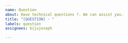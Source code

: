 ```yaml
---
name: Question
about: Have technical questions ?. We can assist you. 
title: "[QUESTION] - "
labels: question
assignees: bijujoseph

---
```

<!--- Provide a general summary of the question in the Title above. -->
<!-- if applicable, provide additional context related to your question. -->
